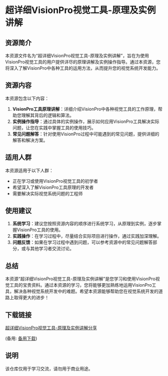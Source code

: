 # 超详细VisionPro视觉工具-原理及实例讲解

## 资源简介

本资源文件名为“超详细VisionPro视觉工具-原理及实例讲解”，旨在为使用VisionPro视觉工具的用户提供详尽的原理讲解及实例操作指导。通过本资源，您将深入了解VisionPro中各种工具的运用方法，从而提升您的视觉系统开发能力。

## 资源内容

本资源包含以下内容：

1. **VisionPro工具原理讲解**：详细介绍VisionPro中各种视觉工具的工作原理，帮助您理解其背后的逻辑和算法。
2. **实例操作指导**：通过具体的实例操作，展示如何应用VisionPro工具解决实际问题，让您在实践中掌握工具的使用技巧。
3. **常见问题解答**：针对使用VisionPro过程中可能遇到的常见问题，提供详细的解答和解决方案。

## 适用人群

本资源适用于以下人群：

- 正在学习或使用VisionPro视觉工具的初学者
- 希望深入了解VisionPro工具原理的开发者
- 需要解决实际视觉系统问题的工程师

## 使用建议

1. **系统学习**：建议您按照资源内容的顺序进行系统学习，从原理到实例，逐步掌握VisionPro工具的使用。
2. **实践操作**：在学习过程中，尽量结合实际项目进行操作，通过实践加深理解。
3. **问题反馈**：如果在学习过程中遇到问题，可以参考资源中的常见问题解答部分，或与其他学习者交流讨论。

## 总结

本资源“超详细VisionPro视觉工具-原理及实例讲解”是您学习和使用VisionPro视觉工具的宝贵资料。通过本资源的学习，您将能够更加熟练地运用VisionPro工具，解决各种视觉系统开发中的难题。希望本资源能够帮助您在视觉系统开发的道路上取得更大的进步！

## 下载链接
[超详细VisionPro视觉工具-原理及实例讲解分享](https://pan.quark.cn/s/29f69b2675b1) 

(备用: [备用下载](https://pan.baidu.com/s/13jfPKiuDoXQdeQdE5wPpgw?pwd=1234))

## 说明

该仓库仅用于学习交流，请勿用于商业用途。

